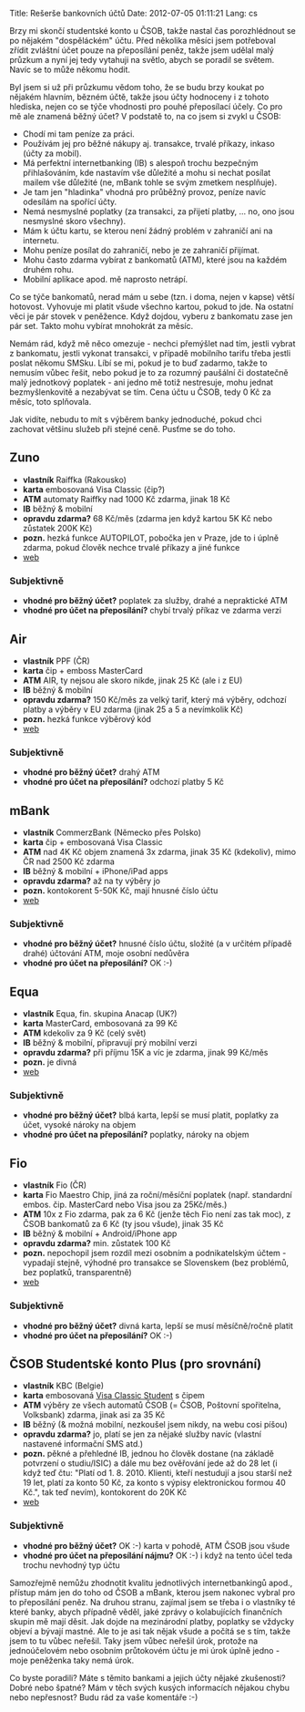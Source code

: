 Title: Rešerše bankovních účtů
Date: 2012-07-05 01:11:21
Lang: cs

Brzy mi skončí studentské konto u ČSOB, takže nastal čas porozhlédnout se po nějakém "dospěláckém" účtu. Před několika měsíci jsem potřeboval zřídit zvláštní účet pouze na přeposílání peněz, takže jsem udělal malý průzkum a nyní jej tedy vytahuji na světlo, abych se poradil se světem. Navíc se to může někomu hodit.

Byl jsem si už při průzkumu vědom toho, že se budu brzy koukat po nějakém hlavním, bězném účtě, takže jsou účty hodnoceny i z tohoto hlediska, nejen co se týče vhodnosti pro pouhé přeposílací účely. Co pro mě ale znamená běžný účet? V podstatě to, na co jsem si zvykl u ČSOB:

- Chodí mi tam peníze za práci.
- Používám jej pro běžné nákupy aj. transakce, trvalé příkazy, inkaso (účty za mobil).
- Má perfektní internetbanking (IB) s alespoň trochu bezpečným přihlašováním, kde nastavím vše důležité a mohu si nechat posílat mailem vše důležité (ne, mBank tohle se svým zmetkem nesplňuje).
- Je tam jen "hladinka" vhodná pro průběžný provoz, peníze navíc odesílám na spořící účty.
- Nemá nesmyslné poplatky (za transakci, za přijetí platby, ... no, ono jsou nesmyslné skoro všechny).
- Mám k účtu kartu, se kterou není žádný problém v zahraničí ani na internetu.
- Mohu peníze posílat do zahraničí, nebo je ze zahraničí přijímat.
- Mohu často zdarma vybírat z bankomatů (ATM), které jsou na každém druhém rohu.
- Mobilní aplikace apod. mě naprosto netrápí.

Co se týče bankomatů, nerad mám u sebe (tzn. i doma, nejen v kapse) větší hotovost. Vyhovuje mi platit všude všechno kartou, pokud to jde. Na ostatní věci je pár stovek v peněžence. Když dojdou, vyberu z bankomatu zase jen pár set. Takto mohu vybírat mnohokrát za měsíc.

Nemám rád, když mě něco omezuje - nechci přemýšlet nad tím, jestli vybrat z bankomatu, jestli vykonat transakci, v případě mobilního tarifu třeba jestli poslat někomu SMSku. Líbí se mi, pokud je to buď zadarmo, takže to nemusím vůbec řešit, nebo pokud je to za rozumný paušální či dostatečně malý jednotkový poplatek - ani jedno mě totiž nestresuje, mohu jednat bezmyšlenkovitě a nezabývat se tím. Cena účtu u ČSOB, tedy 0 Kč za měsíc, toto splňovala.

Jak vidíte, nebudu to mít s výběrem banky jednoduché, pokud chci zachovat většinu služeb při stejné ceně. Pusťme se do toho.

## Zuno

*   **vlastník** Raiffka (Rakousko)
*   **karta** embosovaná Visa Classic (čip?)
*   **ATM** automaty Raiffky nad 1000 Kč zdarma, jinak 18 Kč
*   **IB** běžný & mobilní
*   **opravdu zdarma?** 68 Kč/měs (zdarma jen když kartou 5K Kč nebo zůstatek 200K Kč)
*   **pozn.** hezká funkce AUTOPILOT, pobočka jen v Praze, jde to i úplně zdarma, pokud člověk nechce trvalé příkazy a jiné funkce
*   [web](http://www.zuno.cz)

### Subjektivně

*   **vhodné pro běžný účet?** poplatek za služby, drahé a nepraktické ATM
*   **vhodné pro účet na přeposílání?** chybí trvalý příkaz ve zdarma verzi

## Air

*   **vlastník** PPF (ČR)
*   **karta** čip + emboss MasterCard
*   **ATM** AIR, ty nejsou ale skoro nikde, jinak 25 Kč (ale i z EU)
*   **IB** běžný & mobilní
*   **opravdu zdarma?** 150 Kč/měs za velký tarif, který má výběry, odchozí platby a výběry v EU zdarma (jinak 25 a 5 a nevímkolik Kč)
*   **pozn.** hezká funkce výběrový kód
*   [web](http://www.airbank.cz)

### Subjektivně

*   **vhodné pro běžný účet?** drahý ATM
*   **vhodné pro účet na přeposílání?** odchozí platby 5 Kč

## mBank

*   **vlastník** CommerzBank (Německo přes Polsko)
*   **karta** čip + embosovaná Visa Classic
*   **ATM** nad 4K Kč objem znamená 3x zdarma, jinak 35 Kč (kdekoliv), mimo ČR nad 2500 Kč zdarma
*   **IB** běžný & mobilní + iPhone/iPad apps
*   **opravdu zdarma?** až na ty výběry jo
*   **pozn.** kontokorent 5-50K Kč, mají hnusné číslo účtu
*   [web](http://www.mbank.cz)

### Subjektivně

*   **vhodné pro běžný účet?** hnusné číslo účtu, složité (a v určitém případě drahé) účtování ATM, moje osobní nedůvěra
*   **vhodné pro účet na přeposílání?** OK :-)

## Equa

*   **vlastník** Equa, fin. skupina Anacap (UK?)
*   **karta** MasterCard, embosovaná za 99 Kč
*   **ATM** kdekoliv za 9 Kč (celý svět)
*   **IB** běžný & mobilní, připravují prý mobilní verzi
*   **opravdu zdarma?** při příjmu 15K a víc je zdarma, jinak 99 Kč/měs
*   **pozn.** je divná
*   [web](http://www.equabank.cz/)

### Subjektivně

*   **vhodné pro běžný účet?** blbá karta, lepší se musí platit, poplatky za účet, vysoké nároky na objem
*   **vhodné pro účet na přeposílání?** poplatky, nároky na objem

## Fio

*   **vlastník** Fio (ČR)
*   **karta** Fio Maestro Chip, jiná za roční/měsíční poplatek (např. standardní embos. čip. MasterCard nebo Visa jsou za 25Kč/měs.)
*   **ATM** 10x z Fio zdarma, pak za 6 Kč (jenže těch Fio není zas tak moc), z ČSOB bankomatů za 6 Kč (ty jsou všude), jinak 35 Kč
*   **IB** běžný & mobilní + Android/iPhone app
*   **opravdu zdarma?** min. zůstatek 100 Kč
*   **pozn.** nepochopil jsem rozdíl mezi osobním a podnikatelským účtem - vypadají stejně, výhodné pro transakce se Slovenskem (bez problémů, bez poplatků, transparentně)
*   [web](http://www.fio.cz/)

### Subjektivně

*   **vhodné pro běžný účet?** divná karta, lepší se musí měsíčně/ročně platit
*   **vhodné pro účet na přeposílání?** OK :-)

## ČSOB Studentské konto Plus (pro srovnání)

*   **vlastník** KBC (Belgie)
*   **karta** embosovaná [Visa Classic Student](http://www.csob.cz/cz/Lide/Platebni-karty/Stranky/VISA-Classic-Student.aspx) s čipem
*   **ATM** výběry ze všech automatů ČSOB (= ČSOB, Poštovní spořitelna, Volksbank) zdarma, jinak asi za 35 Kč
*   **IB** běžný (& možná mobilní, nezkoušel jsem nikdy, na webu cosi píšou)
*   **opravdu zdarma?** jo, platí se jen za nějaké služby navíc (vlastní nastavené informační SMS atd.)
*   **pozn.** pěkné a přehledné IB, jednou ho člověk dostane (na základě potvrzení o studiu/ISIC) a dále mu bez ověřování jede až do 28 let (i když teď čtu: "Platí od 1. 8. 2010. Klienti, kteří nestudují a jsou starší než 19 let, platí za konto 50 Kč, za konto s výpisy elektronickou formou 40 Kč.", tak teď nevím), kontokorent do 20K Kč
*   [web](http://www.csob.cz/cz/lide/ucty-a-platby/stranky/csob-studentske-konto-plus.aspx)

### Subjektivně

*   **vhodné pro běžný účet?** OK :-) karta v pohodě, ATM ČSOB jsou všude
*   **vhodné pro účet na přeposílání nájmu?** OK :-) i když na tento účel teda trochu nevhodný typ účtu

Samozřejmě nemůžu zhodnotit kvalitu jednotlivých internetbankingů apod., přístup mám jen do toho od ČSOB a mBank, kterou jsem nakonec vybral pro to přeposílání peněz. Na druhou stranu, zajímal jsem se třeba i o vlastníky té které banky, abych případně věděl, jaké zprávy o kolabujících finančních skupin mě mají děsit. Jak dojde na mezinárodní platby, poplatky se vždycky objeví a bývají mastné. Ale to je asi tak nějak všude a počítá se s tím, takže jsem to tu vůbec neřešil. Taky jsem vůbec neřešil úrok, protože na jednoúčelovém nebo osobním průtokovém účtu je mi úrok úplně jedno - moje peněženka taky nemá úrok.

Co byste poradili? Máte s těmito bankami a jejich účty nějaké zkušenosti? Dobré nebo špatné? Mám v těch svých kusých informacích nějakou chybu nebo nepřesnost? Budu rád za vaše komentáře :-)
